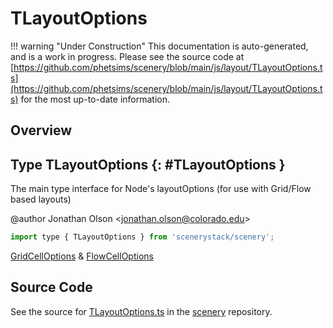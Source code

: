 # TLayoutOptions

!!! warning "Under Construction"
    This documentation is auto-generated, and is a work in progress. Please see the source code at
    [https://github.com/phetsims/scenery/blob/main/js/layout/TLayoutOptions.ts](https://github.com/phetsims/scenery/blob/main/js/layout/TLayoutOptions.ts) for the most up-to-date information.

## Overview



## Type TLayoutOptions {: #TLayoutOptions }


The main type interface for Node's layoutOptions (for use with Grid/Flow based layouts)

@author Jonathan Olson &lt;jonathan.olson@colorado.edu&gt;

```js
import type { TLayoutOptions } from 'scenerystack/scenery';
```


[GridCellOptions](../scenery/GridCell.md#GridCellOptions) &amp; [FlowCellOptions](../scenery/FlowCell.md#FlowCellOptions)



## Source Code

See the source for [TLayoutOptions.ts](https://github.com/phetsims/scenery/blob/main/js/layout/TLayoutOptions.ts) in the [scenery](https://github.com/phetsims/scenery) repository.
